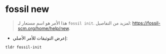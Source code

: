 # fossil new

> هذا الأمر هو اسم مستعار لـ  `fossil init`.
> لمزيد من التفاصيل: <https://fossil-scm.org/home/help/new>.

- إعرض التوثيقات للأمر الأصلي:

`tldr fossil-init`
